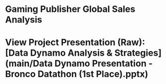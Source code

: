 # Gaming Publisher Global Sales Analysis

# View Project Presentation (Raw): [Data Dynamo Analysis & Strategies](main/Data Dynamo Presentation - Bronco Datathon (1st Place).pptx)

